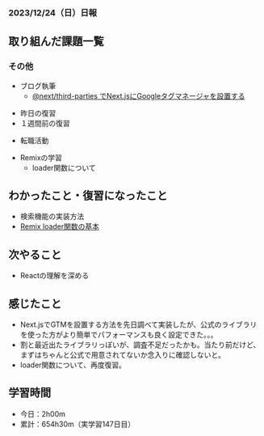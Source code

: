### 2023/12/24（日）日報
## 取り組んだ課題一覧

<!-- ### 11_Ruby_on_Rails
  - 001.2_railsでECサイトを作る
    - RailsでECサイトを作る 
      - プロモーションコード機能　確認待ち -> LGTM! -->
<!-- ### 13_Javascript
  - JavaScript Primer - 迷わないための入門書 #jsprimer
    - 第27章 ~ 第32章　完了 -->
<!-- ### 14_React
  - [【Next.js13】最新バージョンのNext.js13をマイクロブログ構築しながら基礎と本質を学ぶ講座 Udemy](https://www.udemy.com/course/nextjs13_learning_with_microblog) -->

### その他
- ブログ執筆
  - [@next/third-parties でNext.jsにGoogleタグマネージャを設置する](https://zenn.dev/jinku/articles/5b8bc15754d236)
<!-- - 模写コーディング
  - [作って学ぶコーディング学習サイト](https://code-step.com/)
    - [【入門編】recipemenu](https://github.com/imahoritatsuki/copyingCoding/tree/main/introductory-recipemenu/output) -->
<!-- - 関連書籍
  - [Good Code, Bad Code ～持続可能な開発のためのソフトウェアエンジニア的思考](https://amzn.asia/d/7NzMcZp) -->
<!-- - 関連記事・動画
  - [初心者プログラマが犯しがちな過ち25選](https://qiita.com/rana_kualu/items/379eefb3a40c6b44cb92) -->
- 昨日の復習
- １週間前の復習
<!-- - ポートフォリオサイトの作成
  - NotionAPiを使ってブログ記事を取得する -->
- 転職活動
<!-- - Pythonの学習
  - Progate -->
- Remixの学習
  - loader関数について

## わかったこと・復習になったこと
  <!-- - [Nextjs App Router におけるMiddlewareの基本](https://www.notion.so/Nextjs-App-Router-Middleware-c27539cabca8454d94d734d3fbbbcf32?pvs=4)（新） -->
  - 検索機能の実装方法
  - [Remix loader関数の基本](https://www.notion.so/Remix-loader-cffc7e371c6d4ea1812ec8a35faa0c59?pvs=4)

## 次やること
- Reactの理解を深める

## 感じたこと
- Next.jsでGTMを設置する方法を先日調べて実装したが、公式のライブラリを使った方がより簡単でパフォーマンスも良く設定できた。。。
- 割と最近出たライブラリっぽいが、調査不足だったかも。当たり前だけど、まずはちゃんと公式で用意されてないか念入りに確認しないと。
- loader関数について、再度復習。

## 学習時間
- 今日：2h00m
- 累計：654h30m（実学習147日目）